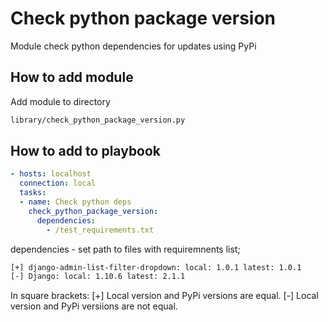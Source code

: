 # Check python package version

Module check python dependencies for updates using PyPi

## How to add module

Add module to directory 

```bash
library/check_python_package_version.py
```

## How to add to playbook

```yaml
- hosts: localhost
  connection: local
  tasks:
  - name: Check python deps
    check_python_package_version:
      dependencies: 
        - /test_requirements.txt
```
dependencies - set path to files with requiremnents list;

```bash
[+] django-admin-list-filter-dropdown: local: 1.0.1 latest: 1.0.1
[-] Django: local: 1.10.6 latest: 2.1.1
```
In square brackets:
[+] Local version and PyPi versions are equal.
[-] Local version and PyPi versiions are not equal.

